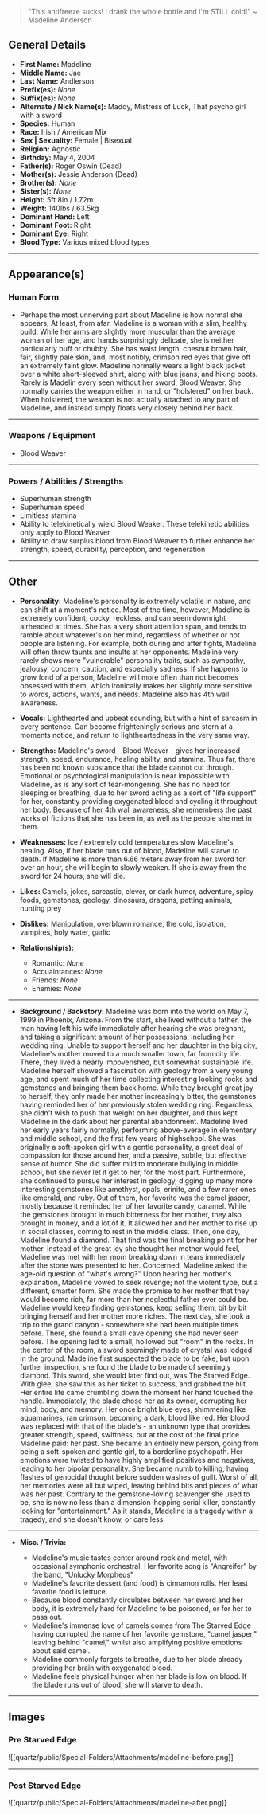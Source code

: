 > "This antifreeze sucks! I drank the whole bottle and I'm STILL cold!" ~ Madeline Anderson

## General Details

- **First Name:** Madeline
- **Middle Name:** Jae
- **Last Name:** Andlerson
- **Prefix(es):** *None*
- **Suffix(es):** *None*
- **Alternate / Nick Name(s):** Maddy, Mistress of Luck, That psycho girl with a sword
- **Species:** Human
- **Race:** Irish / American Mix
- **Sex | Sexuality:** Female | Bisexual
- **Religion:** Agnostic
- **Birthday:** May 4, 2004
- **Father(s):** Roger Oswin (Dead)
- **Mother(s):** Jessie Anderson (Dead)
- **Brother(s):** *None*
- **Sister(s):** *None*
- **Height:** 5ft 8in / 1.72m
- **Weight:** 140lbs / 63.5kg
- **Dominant Hand:** Left
- **Dominant Foot:** Right
- **Dominant Eye:** Right
- **Blood Type:** Various mixed blood types

* * *

## Appearance(s)
### Human Form
- Perhaps the most unnerving part about Madeline is how normal she appears; At least, from afar. Madeline is a woman with a slim, healthy build. While her arms are slightly more muscular than the average woman of her age, and hands surprisingly delicate, she is neither particularly buff or chubby. She has waist length, chesnut brown hair, fair, slightly pale skin, and, most notibly, crimson red eyes that give off an extremely faint glow. Madeline normally wears a light black jacket over a white short-sleeved shirt, along with blue jeans, and hiking boots. Rarely is Madelin every seen without her sword, Blood Weaver. She normally carries the weapon either in hand, or "holstered" on her back. When holstered, the weapon is not actually attached to any part of Madeline, and instead simply floats very closely behind her back.

* * *

### Weapons / Equipment

- Blood Weaver

* * *

### Powers / Abilities / Strengths

- Superhuman strength
- Superhuman speed
- Limitless stamina
- Ability to telekinetically wield Blood Weaker. These telekinetic abilities only apply to Blood Weaver
- Ability to draw surplus blood from Blood Weaver to further enhance her strength, speed, durability, perception, and regeneration

* * *

## Other

- **Personality:** Madeline's personality is extremely volatile in nature, and can shift at a moment's notice. Most of the time, however, Madeline is extremely confident, cocky, reckless, and can seem downright airheaded at times. She has a very short attention span, and tends to ramble about whatever's on her mind, regardless of whether or not people are listening. For example, both during and after fights, Madeline will often throw taunts and insults at her opponents. Madeline very rarely shows more "vulnerable" personality traits, such as sympathy, jealousy, concern, caution, and especially sadness. If she happens to grow fond of a person, Madeline will more often than not becomes obsessed with them, which ironically makes her slightly more sensitive to words, actions, wants, and needs. Madeline also has 4th wall awareness.
    
- **Vocals:** Lighthearted and upbeat sounding, but with a hint of sarcasm in every sentence. Can become frighteningly serious and stern at a moments notice, and return to lightheartedness in the very same way.
    
- **Strengths:** Madeline's sword - Blood Weaver - gives her increased strength, speed, endurance, healing ability, and stamina. Thus far, there has been no known substance that the blade cannot cut through. Emotional or psychological manipulation is near impossible with Madeline, as is any sort of fear-mongering. She has no need for sleeping or breathing, due to her sword acting as a sort of "life support" for her, constantly providing oxygenated blood and cycling it throughout her body. Because of her 4th wall awareness, she remembers the past works of fictions that she has been in, as well as the people she met in them.
    
- **Weaknesses:** Ice / extremely cold temperatures slow Madeline's healing. Also, if her blade runs out of blood, Madeline will starve to death. If Madeline is more than 6.66 meters away from her sword for over an hour, she will begin to slowly weaken. If she is away from the sword for 24 hours, she will die.
    
- **Likes:** Camels, jokes, sarcastic, clever, or dark humor, adventure, spicy foods, gemstones, geology, dinosaurs, dragons, petting animals, hunting prey
    
- **Dislikes:** Manipulation, overblown romance, the cold, isolation, vampires, holy water, garlic
    
- **Relationship(s):**
    
    - Romantic: *None*
    - Acquaintances: *None*
    - Friends: *None*
    - Enemies: *None*
***
- **Background / Backstory:** Madeline was born into the world on May 7, 1999 in Phoenix, Arizona. From the start, she lived without a father, the man having left his wife immediately after hearing she was pregnant, and taking a significant amount of her possessions, including her wedding ring. Unable to support herself and her daughter in the big city, Madeline's mother moved to a much smaller town, far from city life. There, they lived a nearly impoverished, but somewhat sustainable life. Madeline herself showed a fascination with geology from a very young age, and spent much of her time collecting interesting looking rocks and gemstones and bringing them back home. While they brought great joy to herself, they only made her mother increasingly bitter, the gemstones having reminded her of her previously stolen wedding ring. Regardless, she didn't wish to push that weight on her daughter, and thus kept Madeline in the dark about her parental abandonment. Madeline lived her early years fairly normally, performing above-average in elementary and middle school, and the first few years of highschool. She was originally a soft-spoken girl with a gentle personality, a great deal of compassion for those around her, and a passive, subtle, but effective sense of humor. She did suffer mild to moderate bullying in middle school, but she never let it get to her, for the most part. Furthermore, she continued to pursue her interest in geology, digging up many more interesting gemstones like amethyst, opals, erinite, and a few rarer ones like emerald, and ruby. Out of them, her favorite was the camel jasper, mostly because it reminded her of her favorite candy, caramel. While the gemstones brought in much bitterness for her mother, they also brought in money, and a lot of it. It allowed her and her mother to rise up in social classes, coming to rest in the middle class. Then, one day, Madeline found a diamond. That find was the final breaking point for her mother. Instead of the great joy she thought her mother would feel, Madeline was met with her mom breaking down in tears immediately after the stone was presented to her. Concerned, Madeline asked the age-old question of "what's wrong?" Upon hearing her mother's explanation, Madeline vowed to seek revenge; not the violent type, but a different, smarter form. She made the promise to her mother that they would become rich, far more than her neglectful father ever could be. Madeline would keep finding gemstones, keep selling them, bit by bit bringing herself and her mother more riches. The next day, she took a trip to the grand canyon - somewhere she had been multiple times before. There, she found a small cave opening she had never seen before. The opening led to a small, hollowed out "room" in the rocks. In the center of the room, a sword seemingly made of crystal was lodged in the ground. Madeline first suspected the blade to be fake, but upon further inspection, she found the blade to be made of seemingly diamond. This sword, she would later find out, was The Starved Edge. With glee, she saw this as her ticket to success, and grabbed the hilt. Her entire life came crumbling down the moment her hand touched the handle. Immediately, the blade chose her as its owner, corrupting her mind, body, and memory. Her once bright blue eyes, shimmering like aquamarines, ran crimson, becoming a dark, blood like red. Her blood was replaced with that of the blade's - an unknown type that provides greater strength, speed, swiftness, but at the cost of the final price Madeline paid: her past. She became an entirely new person, going from being a soft-spoken and gentle girl, to a borderline psychopath. Her emotions were twisted to have highly amplified positives and negatives, leading to her bipolar personality. She became numb to killing, having flashes of genocidal thought before sudden washes of guilt. Worst of all, her memories were all but wiped, leaving behind bits and pieces of what was her past. Contrary to the gemstone-loving scavenger she used to be, she is now no less than a dimension-hopping serial killer, constantly looking for "entertainment." As it stands, Madeline is a tragedy within a tragedy, and she doesn't know, or care less.
***
- **Misc. / Trivia:**
    
    - Madeline's music tastes center around rock and metal, with occasional symphonic orchestral. Her favorite song is "Angreifer” by the band, "Unlucky Morpheus"
    - Madeline's favorite dessert (and food) is cinnamon rolls. Her least favorite food is lettuce.
    - Because blood constantly circulates between her sword and her body, it is extremely hard for Madeline to be poisoned, or for her to pass out.
    - Madeline's immense love of camels comes from The Starved Edge having corrupted the name of her favorite gemstone, "camel jasper," leaving behind "camel," whilst also amplifying positive emotions about said camel.
    - Madeline commonly forgets to breathe, due to her blade already providing her brain with oxygenated blood.
    - Madeline feels physical hunger when her blade is low on blood. If the blade runs out of blood, she will starve to death.

* * *

## Images
### Pre Starved Edge
![[quartz/public/Special-Folders/Attachments/madeline-before.png]]
***
### Post Starved Edge
![[quartz/public/Special-Folders/Attachments/madeline-after.png]]